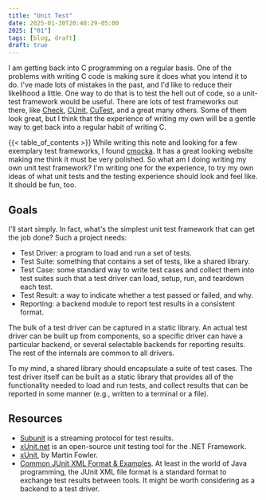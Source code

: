 ```yaml
---
title: "Unit Test"
date: 2025-01-30T20:40:29-05:00
2025: ["01"]
tags: [blog, draft]
draft: true
---
```

I am getting back into C programming on a regular basis. One of the problems with writing C code is making sure it does what you intend it to do. I've made lots of mistakes in the past, and I'd like to reduce their likelihood a little. One way to do that is to test the hell out of code, so a unit-test framework would be useful. There are lots of test frameworks out there, like [Check](https://libcheck.github.io/check/), [CUnit](https://cunit.sourceforge.net/), [CuTest](https://cutest.sourceforge.net/), and a great many others. Some of them look great, but I think that the experience of writing my own will be a gentle way to get back into a regular habit of writing C.
<!--more-->
{{< table_of_contents >}}
While writing this note and looking for a few exemplary test frameworks, I found [cmocka](https://cmocka.org/). It has a great looking website making me think it must be very polished. So what am I doing writing my own unit test framework? I'm writing one for the experience, to try my own ideas of what unit tests and the testing experience should look and feel like. It should be fun, too.

## Goals
I'll start simply. In fact, what's the simplest unit test framework that can get the job done? Such a project needs:

- Test Driver: a program to load and run a set of tests.
- Test Suite: something that contains a set of tests, like a shared library.
- Test Case: some standard way to write test cases and collect them into test suites such that a test driver can load, setup, run, and teardown each test.
- Test Result: a way to indicate whether a test passed or failed, and why.
- Reporting: a backend module to report test results in a consistent format.

The bulk of a test driver can be captured in a static library. An actual test driver can be built up from components, so a specific driver can have a particular backend, or several selectable backends for reporting results. The rest of the internals are common to all drivers.

To my mind, a shared library should encapsulate a suite of test cases. The test driver itself can be built as a static library that provides all of the functionality needed to load and run tests, and collect results that can be reported in some manner (e.g., written to a terminal or a file).

## Resources

- [Subunit](https://github.com/testing-cabal/subunit) is a streaming protocol for test results.
- [xUnit.net](https://xunit.net/) is an open-source unit testing tool for the .NET Framework.
- [xUnit](https://www.martinfowler.com/bliki/Xunit.html), by Martin Fowler.
- [Common JUnit XML Format & Examples](https://github.com/testmoapp/junitxml). At least in the world of Java programming, the JUnit XML file format is a standard format to exchange test results between tools. It might be worth considering as a backend to a test driver.
